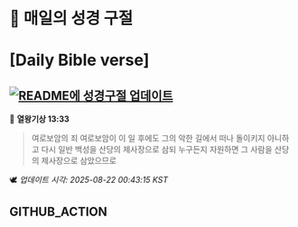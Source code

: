 # 🙏 매일의 성경 구절
# [Daily Bible verse]
## [![README에 성경구절 업데이트](https://github.com/DONGSUKA/first_test/actions/workflows/update-readme-bible.yml/badge.svg)](https://github.com/DONGSUKA/first_test/actions/workflows/update-readme-bible.yml)
<!-- START_BIBLE_VERSE -->
📖 **열왕기상 13:33**
> 여로보암의 죄 여로보암이 이 일 후에도 그의 악한 길에서 떠나 돌이키지 아니하고 다시 일반 백성을 산당의 제사장으로 삼되 누구든지 자원하면 그 사람을 산당의 제사장으로 삼았으므로

🕊️ _업데이트 시각: 2025-08-22 00:43:15 KST_
  <!-- END_BIBLE_VERSE -->
## GITHUB_ACTION
